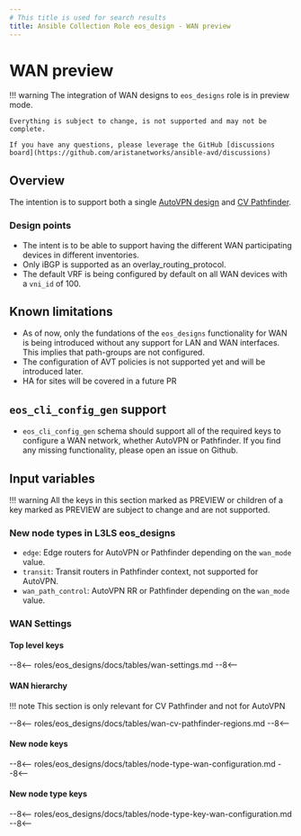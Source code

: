```yaml
---
# This title is used for search results
title: Ansible Collection Role eos_design - WAN preview
---
```

<!--
  ~ Copyright (c) 2023 Arista Networks, Inc.
  ~ Use of this source code is governed by the Apache License 2.0
  ~ that can be found in the LICENSE file.
  -->

# WAN preview

!!! warning
    The integration of WAN designs to `eos_designs` role is in preview mode.

    Everything is subject to change, is not supported and may not be complete.

    If you have any questions, please leverage the GitHub [discussions board](https://github.com/aristanetworks/ansible-avd/discussions)

## Overview

The intention is to support both a single [AutoVPN design](https://www.arista.com/en/cg-veos-router/veos-router-auto-vpn) and [CV Pathfinder](https://www.arista.com/en/solutions/enterprise-wan/pathfinder).

### Design points

- The intent is to be able to support having the different WAN participating devices in different inventories.
- Only iBGP is supported as an overlay_routing_protocol.
- The default VRF is being configured by default on all WAN devices with a
    `vni_id` of 100.

## Known limitations

- As of now, only the fundations of the `eos_designs` functionality for WAN is
    being introduced without any support for LAN and WAN interfaces.
    This implies that path-groups are not configured.
- The configuration of AVT policies is not supported yet and will be introduced
    later.
- HA for sites will be covered in a future PR

## `eos_cli_config_gen` support

- `eos_cli_config_gen` schema should support all of the required keys to
    configure a WAN network, whether AutoVPN or Pathfinder. If you find any
    missing functionality, please open an issue on Github.

## Input variables

!!! warning
    All the keys in this section marked as PREVIEW or children of a key marked as
    PREVIEW are subject to change and are not supported.

### New node types in L3LS eos_designs

- `edge`: Edge routers for AutoVPN or Pathfinder depending on the `wan_mode` value.
- `transit`: Transit routers in Pathfinder context, not supported for AutoVPN.
- `wan_path_control`: AutoVPN RR or Pathfinder depending on the `wan_mode` value.

### WAN Settings

#### Top level keys

--8<--
roles/eos_designs/docs/tables/wan-settings.md
--8<--

#### WAN hierarchy

!!! note
    This section is only relevant for CV Pathfinder and not for AutoVPN

--8<--
roles/eos_designs/docs/tables/wan-cv-pathfinder-regions.md
--8<--

#### New node keys

--8<--
roles/eos_designs/docs/tables/node-type-wan-configuration.md
--8<--

#### New node type keys

--8<--
roles/eos_designs/docs/tables/node-type-key-wan-configuration.md
--8<--

